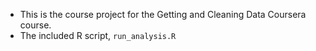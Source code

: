 * This is the course project for the Getting and Cleaning Data Coursera course.
* The included R script, `run_analysis.R`
